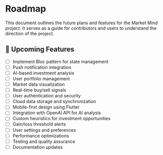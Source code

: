 # Roadmap

This document outlines the future plans and features for the Market Mind project. It serves as a guide for contributors and users to understand the direction of the project.

## 🚀 Upcoming Features

- [ ] Implement Bloc pattern for state management
- [ ] Push notification integration
- [ ] AI-based investment analysis
- [ ] User portfolio management
- [ ] Market data visualization
- [ ] Real-time buy/sell signals
- [ ] User authentication and security
- [ ] Cloud data storage and synchronization
- [ ] Mobile-first design using Flutter
- [ ] Integration with OpenAI API for AI analysis
- [ ] Custom heuristics for investment opportunities
- [ ] Gain/loss threshold alerts
- [ ] User settings and preferences
- [ ] Performance optimizations
- [ ] Testing and quality assurance
- [ ] Documentation updates
